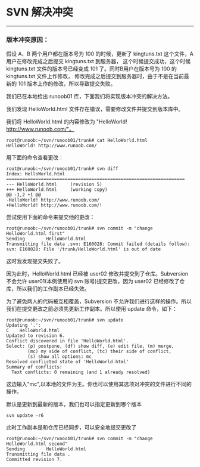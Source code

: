 # SVN 解决冲突

------

### 版本冲突原因：

假设 A、B 两个用户都在版本号为 100 的时候，更新了 kingtuns.txt 这个文件，A 用户在修改完成之后提交 kingtuns.txt 到服务器， 这个时候提交成功，这个时候 kingtuns.txt 文件的版本号已经变成 101 了。同时B用户在版本号为 100 的 kingtuns.txt 文件上作修改， 修改完成之后提交到服务器时，由于不是在当前最新的 101 版本上作的修改，所以导致提交失败。

我们已在本地检出 runoob01 库，下面我们将实现版本冲突的解决方法。

我们发现 HelloWorld.html 文件存在错误，需要修改文件并提交到版本库中。

我们将 HelloWorld.html 的内容修改为 "HelloWorld! http://www.runoob.com/"。

```
root@runoob:~/svn/runoob01/trunk# cat HelloWorld.html 
HelloWorld! http://www.runoob.com/
```

用下面的命令查看更改：

```
root@runoob:~/svn/runoob01/trunk# svn diff 
Index: HelloWorld.html
===================================================================
--- HelloWorld.html     (revision 5)
+++ HelloWorld.html     (working copy)
@@ -1,2 +1 @@
-HelloWorld! http://www.runoob.com/
+HelloWorld! http://www.runoob.com/!
```

尝试使用下面的命令来提交他的更改：

```
root@runoob:~/svn/runoob01/trunk# svn commit -m "change HelloWorld.html first"
Sending        HelloWorld.html
Transmitting file data .svn: E160028: Commit failed (details follow):
svn: E160028: File '/trunk/HelloWorld.html' is out of date
```

这时我发现提交失败了。

因为此时，HelloWorld.html 已经被 user02 修改并提交到了仓库。Subversion 不会允许 user01(本例使用的 svn 账号)提交更改，因为 user02 已经修改了仓库，所以我们的工作副本已经失效。

为了避免两人的代码被互相覆盖，Subversion 不允许我们进行这样的操作。所以我们在提交更改之前必须先更新工作副本。所以使用 update 命令，如下：

```
root@runoob:~/svn/runoob01/trunk# svn update
Updating '.':
C    HelloWorld.html
Updated to revision 6.
Conflict discovered in file 'HelloWorld.html'.
Select: (p) postpone, (df) show diff, (e) edit file, (m) merge,
        (mc) my side of conflict, (tc) their side of conflict,
        (s) show all options: mc
Resolved conflicted state of 'HelloWorld.html'
Summary of conflicts:
  Text conflicts: 0 remaining (and 1 already resolved)
```

这边输入"mc",以本地的文件为主。你也可以使用其选项对冲突的文件进行不同的操作。

默认是更新到最新的版本，我们也可以指定更新到哪个版本

```
svn update -r6
```

此时工作副本是和仓库已经同步，可以安全地提交更改了

```
root@runoob:~/svn/runoob01/trunk# svn commit -m "change HelloWorld.html second"
Sending        HelloWorld.html
Transmitting file data .
Committed revision 7.
```